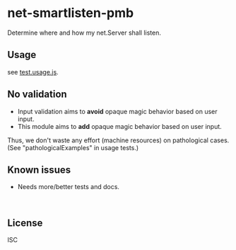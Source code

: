 ﻿
<!--#echo json="package.json" key="name" underline="=" -->
net-smartlisten-pmb
===================
<!--/#echo -->

<!--#echo json="package.json" key="description" -->
Determine where and how my net.Server shall listen.
<!--/#echo -->


Usage
-----

see [test.usage.js](test.usage.js).



No validation
-------------

* Input validation aims to __avoid__ opaque magic behavior based on user input.
* This module aims to __add__ opaque magic behavior based on user input.

Thus, we don't waste any effort (machine resources) on pathological cases.
(See "pathologicalExamples" in usage tests.)



<!--#toc stop="scan" -->



Known issues
------------

* Needs more/better tests and docs.




&nbsp;


License
-------
<!--#echo json="package.json" key=".license" -->
ISC
<!--/#echo -->
